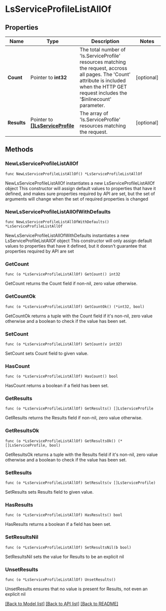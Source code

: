 # LsServiceProfileListAllOf

## Properties

Name | Type | Description | Notes
------------ | ------------- | ------------- | -------------
**Count** | Pointer to **int32** | The total number of &#39;ls.ServiceProfile&#39; resources matching the request, accross all pages. The &#39;Count&#39; attribute is included when the HTTP GET request includes the &#39;$inlinecount&#39; parameter. | [optional] 
**Results** | Pointer to [**[]LsServiceProfile**](ls.ServiceProfile.md) | The array of &#39;ls.ServiceProfile&#39; resources matching the request. | [optional] 

## Methods

### NewLsServiceProfileListAllOf

`func NewLsServiceProfileListAllOf() *LsServiceProfileListAllOf`

NewLsServiceProfileListAllOf instantiates a new LsServiceProfileListAllOf object
This constructor will assign default values to properties that have it defined,
and makes sure properties required by API are set, but the set of arguments
will change when the set of required properties is changed

### NewLsServiceProfileListAllOfWithDefaults

`func NewLsServiceProfileListAllOfWithDefaults() *LsServiceProfileListAllOf`

NewLsServiceProfileListAllOfWithDefaults instantiates a new LsServiceProfileListAllOf object
This constructor will only assign default values to properties that have it defined,
but it doesn't guarantee that properties required by API are set

### GetCount

`func (o *LsServiceProfileListAllOf) GetCount() int32`

GetCount returns the Count field if non-nil, zero value otherwise.

### GetCountOk

`func (o *LsServiceProfileListAllOf) GetCountOk() (*int32, bool)`

GetCountOk returns a tuple with the Count field if it's non-nil, zero value otherwise
and a boolean to check if the value has been set.

### SetCount

`func (o *LsServiceProfileListAllOf) SetCount(v int32)`

SetCount sets Count field to given value.

### HasCount

`func (o *LsServiceProfileListAllOf) HasCount() bool`

HasCount returns a boolean if a field has been set.

### GetResults

`func (o *LsServiceProfileListAllOf) GetResults() []LsServiceProfile`

GetResults returns the Results field if non-nil, zero value otherwise.

### GetResultsOk

`func (o *LsServiceProfileListAllOf) GetResultsOk() (*[]LsServiceProfile, bool)`

GetResultsOk returns a tuple with the Results field if it's non-nil, zero value otherwise
and a boolean to check if the value has been set.

### SetResults

`func (o *LsServiceProfileListAllOf) SetResults(v []LsServiceProfile)`

SetResults sets Results field to given value.

### HasResults

`func (o *LsServiceProfileListAllOf) HasResults() bool`

HasResults returns a boolean if a field has been set.

### SetResultsNil

`func (o *LsServiceProfileListAllOf) SetResultsNil(b bool)`

 SetResultsNil sets the value for Results to be an explicit nil

### UnsetResults
`func (o *LsServiceProfileListAllOf) UnsetResults()`

UnsetResults ensures that no value is present for Results, not even an explicit nil

[[Back to Model list]](../README.md#documentation-for-models) [[Back to API list]](../README.md#documentation-for-api-endpoints) [[Back to README]](../README.md)


